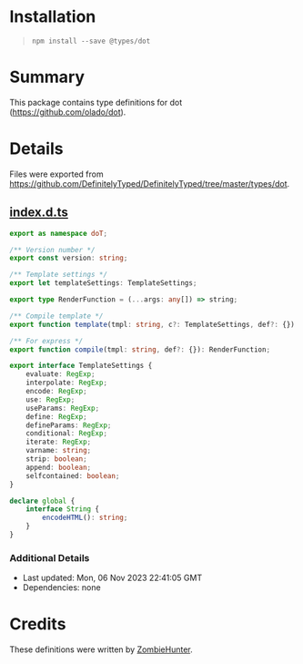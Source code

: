 # Installation
> `npm install --save @types/dot`

# Summary
This package contains type definitions for dot (https://github.com/olado/dot).

# Details
Files were exported from https://github.com/DefinitelyTyped/DefinitelyTyped/tree/master/types/dot.
## [index.d.ts](https://github.com/DefinitelyTyped/DefinitelyTyped/tree/master/types/dot/index.d.ts)
````ts
export as namespace doT;

/** Version number */
export const version: string;

/** Template settings */
export let templateSettings: TemplateSettings;

export type RenderFunction = (...args: any[]) => string;

/** Compile template */
export function template(tmpl: string, c?: TemplateSettings, def?: {}): RenderFunction;

/** For express */
export function compile(tmpl: string, def?: {}): RenderFunction;

export interface TemplateSettings {
    evaluate: RegExp;
    interpolate: RegExp;
    encode: RegExp;
    use: RegExp;
    useParams: RegExp;
    define: RegExp;
    defineParams: RegExp;
    conditional: RegExp;
    iterate: RegExp;
    varname: string;
    strip: boolean;
    append: boolean;
    selfcontained: boolean;
}

declare global {
    interface String {
        encodeHTML(): string;
    }
}

````

### Additional Details
 * Last updated: Mon, 06 Nov 2023 22:41:05 GMT
 * Dependencies: none

# Credits
These definitions were written by [ZombieHunter](https://github.com/ZombieHunter).
